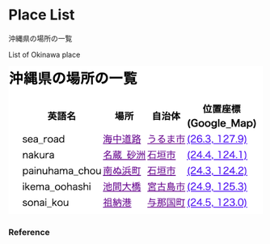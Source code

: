 Place List
============

沖縄県の場所の一覧

List of Okinawa place

![place list](https://github.com/ohwada/World_Countries/blob/main/geoPandas/polygon_explode/okinawa/place_list/screenshots/okinawa_place_list.png)

### Reference

